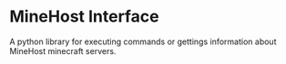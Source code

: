 # MineHost Interface

A python library for executing commands or gettings information about MineHost minecraft servers.